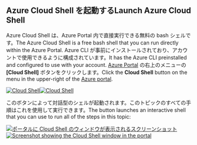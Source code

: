 ## <a name="launch-azure-cloud-shell"></a><span data-ttu-id="f45b9-101">Azure Cloud Shell を起動する</span><span class="sxs-lookup"><span data-stu-id="f45b9-101">Launch Azure Cloud Shell</span></span>

<span data-ttu-id="f45b9-102">Azure Cloud Shell は、Azure Portal 内で直接実行できる無料の bash シェルです。</span><span class="sxs-lookup"><span data-stu-id="f45b9-102">The Azure Cloud Shell is a free bash shell that you can run directly within the Azure Portal.</span></span> <span data-ttu-id="f45b9-103">Azure CLI が事前にインストールされており、アカウントで使用できるように構成されています。</span><span class="sxs-lookup"><span data-stu-id="f45b9-103">It has the Azure CLI preinstalled and configured to use with your account.</span></span> <span data-ttu-id="f45b9-104">[Azure Portal](https://portal.azure.com) の右上のメニューの **[Cloud Shell]** ボタンをクリックします。</span><span class="sxs-lookup"><span data-stu-id="f45b9-104">Click the **Cloud Shell** button on the menu in the upper-right of the [Azure portal](https://portal.azure.com).</span></span>

<span data-ttu-id="f45b9-105">[![Cloud Shell](../media/cloud-shell-try-it/cloud-shell-menu.png)](https://portal.azure.com)</span><span class="sxs-lookup"><span data-stu-id="f45b9-105">[![Cloud Shell](../media/cloud-shell-try-it/cloud-shell-menu.png)](https://portal.azure.com)</span></span>

<span data-ttu-id="f45b9-106">このボタンによって対話型のシェルが起動されます。このトピックのすべての手順はこれを使用して実行できます。</span><span class="sxs-lookup"><span data-stu-id="f45b9-106">The button launches an interactive shell that you can use to run all of the steps in this topic:</span></span>

<span data-ttu-id="f45b9-107">[![ポータルに Cloud Shell のウィンドウが表示されるスクリーンショット](../media/cloud-shell-try-it/cloud-shell-safari.png)](https://portal.azure.com)</span><span class="sxs-lookup"><span data-stu-id="f45b9-107">[![Screenshot showing the Cloud Shell window in the portal](../media/cloud-shell-try-it/cloud-shell-safari.png)](https://portal.azure.com)</span></span>